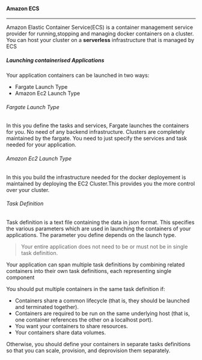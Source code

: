 #### Amazon ECS

-------

Amazon Elastic Container Service(ECS) is a container management service provider for running,stopping and managing docker containers on a cluster. You can host your cluster on a **serverless** infrastructure that is managed by ECS

##### Launching containerised Applications

Your application containers can be launched in two ways:

- Fargate Launch Type
- Amazon Ec2 Launch Type

###### Fargate Launch Type

In this you define the tasks and services, Fargate launches the containers for you. No need of any backend infrastructure.
Clusters are completely maintained by the fargate. You need to just specify the services and task needed for your application.

###### Amazon Ec2 Launch Type

In this you build the infrastructure needed for the docker deployement is maintained by deploying the EC2 Cluster.This provides you the more control over your cluster.

###### Task Definition

Task definition is a text file containing the data in json format. This specifies the various parameters which are used in launching the containers of your applications. The parameter you define depends on the launch type.

> Your entire application does not need to be or must not be in single task definition. 

Your application can span multiple task definitions by combining related containers into their own task definitions, each representing single component

You should put multiple containers in the same task definition if:

- Containers share a common lifecycle (that is, they should be launched and terminated together).
- Containers are required to be run on the same underlying host (that is, one container references the other on a localhost port).
- You want your containers to share resources.
- Your containers share data volumes.

Otherwise, you should define your containers in separate tasks definitions so that you can scale, provision, and deprovision them separately.
